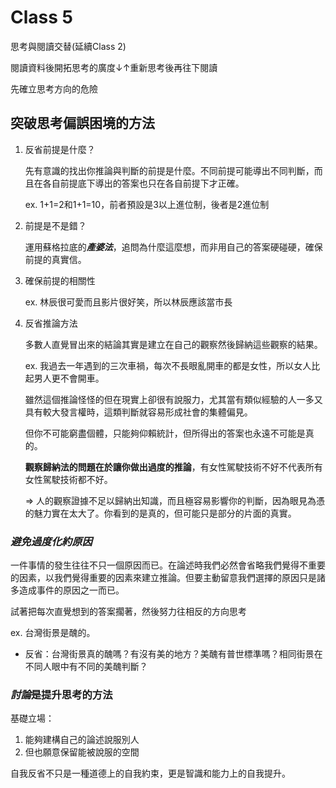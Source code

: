 # Class 5

思考與閱讀交替(延續Class 2)

閱讀資料後開拓思考的廣度↓↑重新思考後再往下閱讀

先確立思考方向的危險

## 突破思考偏誤困境的方法

1. 反省前提是什麼？

    先有意識的找出你推論與判斷的前提是什麼。不同前提可能導出不同判斷，而且在各自前提底下導出的答案也只在各自前提下才正確。

    ex. 1+1=2和1+1=10，前者預設是3以上進位制，後者是2進位制

2. 前提是不是錯？

    運用蘇格拉底的***產婆法***，追問為什麼這麼想，而非用自己的答案硬碰硬，確保前提的真實信。

3. 確保前提的相關性

    ex. 林辰很可愛而且影片很好笑，所以林辰應該當市長

4. 反省推論方法

    多數人直覺冒出來的結論其實是建立在自己的觀察然後歸納這些觀察的結果。

    ex. 我過去一年遇到的三次車禍，每次不長眼亂開車的都是女性，所以女人比起男人更不會開車。

    雖然這個推論怪怪的但在現實上卻很有說服力，尤其當有類似經驗的人一多又具有較大發言權時，這類判斷就容易形成社會的集體偏見。

    但你不可能窮盡個體，只能夠仰賴統計，但所得出的答案也永遠不可能是真的。

    **觀察歸納法的問題在於讓你做出過度的推論**，有女性駕駛技術不好不代表所有女性駕駛技術都不好。

    => 人的觀察證據不足以歸納出知識，而且極容易影響你的判斷，因為眼見為憑的魅力實在太大了。你看到的是真的，但可能只是部分的片面的真實。

### ***避免過度化約原因***

一件事情的發生往往不只一個原因而已。在論述時我們必然會省略我們覺得不重要的因素，以我們覺得重要的因素來建立推論。但要主動留意我們選擇的原因只是諸多造成事件的原因之一而已。

試著把每次直覺想到的答案擱著，然後努力往相反的方向思考

ex. 台灣街景是醜的。

* 反省：台灣街景真的醜嗎？有沒有美的地方？美醜有普世標準嗎？相同街景在不同人眼中有不同的美醜判斷？

### ***討論***是提升思考的方法

基礎立場：
1. 能夠建構自己的論述說服別人
2. 但也願意保留能被說服的空間

自我反省不只是一種道德上的自我約束，更是智識和能力上的自我提升。